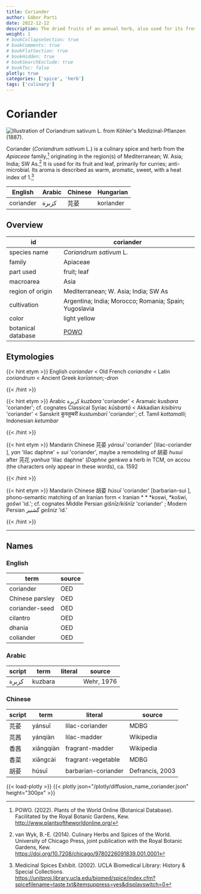 ```yaml
---
title: Coriander
author: Gábor Parti
date: 2022-12-22
description: The dried fruits of an annual herb, also used for its fresh leaves, also known as cilantro; Chinese parsley.
weight: 1
# bookCollapseSection: true
# bookComments: true
# bookFlatSection: true
# bookHidden: true
# bookSearchExclude: true
# bookToc: false
plotly: true
categories: ['spice', 'herb']
tags: ['culinary']
---
```


# Coriander

![Illustration of *Coriandrum sativum* L. from Köhler's Medizinal-Pflanzen (1887).](/images/kohler/coriander.png)

Coriander (*Coriandrum sativum* L.) is a culinary spice and herb from the *Apiaceae* family,[^powo] originating in the region(s) of Mediterranean; W. Asia; India; SW As.[^van_wyk_culinary_2014] It is used for its fruit and leaf, primarily for curries; anti-microbial. Its aroma is described as warm, aromatic, sweet, with a heat index of 1.[^ucla_medicinal_2002]

| English |Arabic|Chinese|Hungarian|
|---------|------|-------|---------|
|coriander| كزبرة|   芫荽  |koriander|

## Overview

|        id        |                      coriander                      |
|------------------|-----------------------------------------------------|
|   species name   |               *Coriandrum sativum* L.               |
|      family      |                       Apiaceae                      |
|     part used    |                     fruit; leaf                     |
|     macroarea    |                         Asia                        |
| region of origin |         Mediterranean; W. Asia; India; SW As        |
|    cultivation   |Argentina; India; Morocco; Romania; Spain; Yugoslavia|
|       color      |                     light yellow                    |
|botanical database| [POWO](https://powo.science.kew.org/taxon/840760-1) |

## Etymologies

{{< hint etym >}}
English *coriander* < Old French *coriandre* < Latin *coriandrum* < Ancient Greek *korīannon;-dron*

{{< /hint >}}

{{< hint etym >}}
Arabic كزبرة *kuzbara* 'coriander' < Aramaic *kusbara* 'coriander'; cf. cognates Classical Syriac *kūsbartā* < Akkadian *kisibirru* 'coriander' < Sanskrit कुस्तुम्बरी *kustumbarī* 'coriander'; cf. Tamil *kottamalli*; Indonesian *ketumbar*

{{< /hint >}}

{{< hint etym >}}
Mandarin Chinese 芫荽 *yánsuī* 'coriander' [lilac-coriander ], *yan* 'lilac daphne' + *sui* 'coriander', maybe a remodeling of 胡荽 *husui* after 芫花 *yanhua* 'lilac daphne' (*Daphne genkwa* a herb in TCM, on accou (the characters only appear in these words), ca. 1592

{{< /hint >}}

{{< hint etym >}}
Mandarin Chinese 胡荽 *húsuī* 'coriander' [barbarian-sui ], phono-semantic matching of an Iranian form < Iranian * * *koswi, *košwi, *gošwi* 'id.'; cf. cognates Middle Persian *gišnīz/kišnīz* 'coriander' ; Modern Persian گشنیز *gešniz* 'id.'

{{< /hint >}}

***

## Names

### English

|      term     |source|
|---------------|------|
|   coriander   |  OED |
|Chinese parsley|  OED |
| coriander-seed|  OED |
|    cilantro   |  OED |
|     dhania    |  OED |
|   coliander   |  OED |

### Arabic

|script|  term |literal|  source  |
|------|-------|-------|----------|
| كزبرة|kuzbara|       |Wehr, 1976|

### Chinese

|script|   term  |      literal      |     source    |
|------|---------|-------------------|---------------|
|  芫荽  |  yánsuī |  lilac-coriander  |      MDBG     |
|  芫茜  | yánqiàn |    lilac-madder   |   Wikipedia   |
|  香茜  |xiāngqiàn|  fragrant-madder  |   Wikipedia   |
|  香菜  | xiāngcài| fragrant-vegetable|      MDBG     |
|  胡荽  |  húsuī  |barbarian-coriander|Defrancis, 2003|

{{< load-plotly >}}
{{< plotly json="/plotly/diffusion_name_coriander.json" height="300px" >}}

[^powo]: POWO. (2022). Plants of the World Online (Botanical Database). Facilitated by the Royal Botanic Gardens, Kew. http://www.plantsoftheworldonline.org/
[^van_wyk_culinary_2014]: van Wyk, B.-E. (2014). Culinary Herbs and Spices of the World. University of Chicago Press, joint publication with the Royal Botanic Gardens, Kew. https://doi.org/10.7208/chicago/9780226091839.001.0001
[^ucla_medicinal_2002]: Medicinal Spices Exhibit. (2002). UCLA Biomedical Library: History & Special Collections. https://unitproj.library.ucla.edu/biomed/spice/index.cfm?spicefilename=taste.txt&itemsuppress=yes&displayswitch=0

